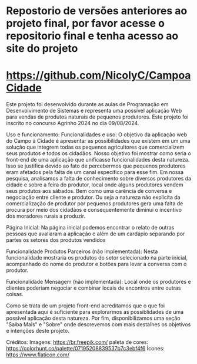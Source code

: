 # Repostorio de versões anteriores ao projeto final, por favor acesse o repositorio final e tenha acesso ao site do projeto
# https://github.com/NicolyC/CampoaCidade

Este projeto foi desenvolvido durante as aulas de Programação em Desenvolvimento de Sistemas e representa uma possível aplicação Web para vendas de produtos naturais de pequenos produtores. Este projeto foi inscrito no concurso Agrinho 2024 no dia 09/08/2024.

Uso e funcionamento: Funcionalidades e uso: O objetivo da aplicação web do Campo à Cidade é apresentar as possibilidades que existem em um uma solução que integrem todas os pequenos agricultores que comercializem seus produtos e todos os cidadãos. Nosso objetivo foi mostrar como seria o front-end de uma aplicação que unificasse funcionalidades desta natureza. Isso se justifica devido ao fato de percebermos que pequenos produtores eram afetados pela falta de um canal específico para esse fim. Em nossa pesquisa, analisamos a falta de conhecimento sobre diversos produtores da cidade e sobre a feira do produtor, local onde alguns produtores vendem seus produtos aos sábados. Bem como uma carência de conversa e negociação entre cliente e produtor. Ou seja a natureza não explicita da comercialização de produtor por pequenos produtores gera uma falta de procura por meio dos cidadãos e consequentemente diminui o incentivo dos moradores rurais a produzir. 


Página Inicial: Na página inicial podemos encontrar o relato de outras pessoas que avaliaram a aplicação e além de um cardápio separando por partes os setores dos produtos vendidos

Funcionalidade Produtos Parceiros (não implementada): Nesta funcionalidade mostraria os produtos do setor selecionado na parte inicial, acompanhado do nome do produtor e botões para levar a conversa com o produtor.
 
Funcionalidade Mensagem (não implementada): Local onde os produtores e clientes poderiam negociar e combinar locais de encontros entre outras coisas.



Como se trata de um projeto front-end acreditamos que o que foi apresentada aqui é suficiente para explorarmos as possiblidades de uma possível aplicação desta natureza. Por fim, disponibilizamos uma seção "Saiba Mais" e "Sobre" onde descrevemos com mais destalhes os objetivos e intenções deste projeto.

Créditos: 
Imagens: https://br.freepik.com/
paleta de cores: https://colorhunt.co/palette/07195208839537b7c3ebf4f6
Ícones: https://www.flaticon.com/ 
